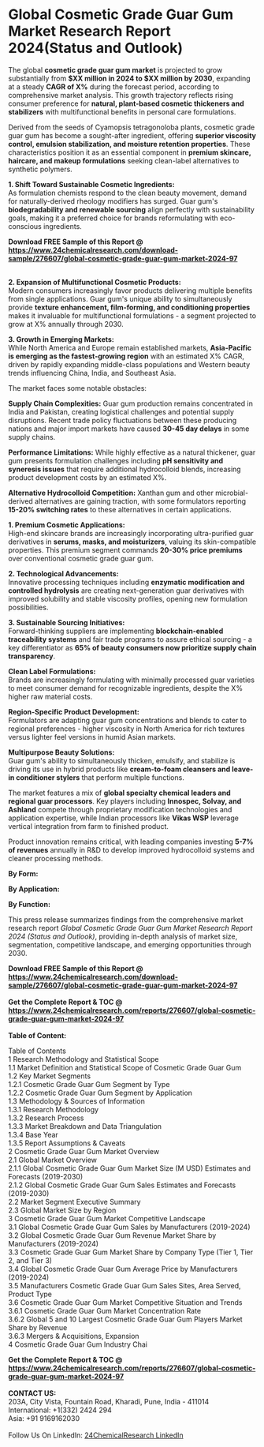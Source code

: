 <h1>Global Cosmetic Grade Guar Gum Market Research Report 2024(Status and Outlook)</h1><p>The global <strong>cosmetic grade guar gum market</strong> is projected to grow substantially from <strong>$XX million in 2024 to $XX million by 2030</strong>, expanding at a steady <strong>CAGR of X%</strong> during the forecast period, according to comprehensive market analysis. This growth trajectory reflects rising consumer preference for <strong>natural, plant-based cosmetic thickeners and stabilizers</strong> with multifunctional benefits in personal care formulations.</p><p>Derived from the seeds of Cyamopsis tetragonoloba plants, cosmetic grade guar gum has become a sought-after ingredient, offering <strong>superior viscosity control, emulsion stabilization, and moisture retention properties</strong>. These characteristics position it as an essential component in <strong>premium skincare, haircare, and makeup formulations</strong> seeking clean-label alternatives to synthetic polymers.</p><p><strong>1. Shift Toward Sustainable Cosmetic Ingredients:</strong><br>
As formulation chemists respond to the clean beauty movement, demand for naturally-derived rheology modifiers has surged. Guar gum's <strong>biodegradability and renewable sourcing</strong> align perfectly with sustainability goals, making it a preferred choice for brands reformulating with eco-conscious ingredients.</p><div><b>Download FREE Sample of this Report @ 
            <a href="https://www.24chemicalresearch.com/download-sample/276607/global-cosmetic-grade-guar-gum-market-2024-97">
            https://www.24chemicalresearch.com/download-sample/276607/global-cosmetic-grade-guar-gum-market-2024-97</a></b></div><br><p><strong>2. Expansion of Multifunctional Cosmetic Products:</strong><br>
Modern consumers increasingly favor products delivering multiple benefits from single applications. Guar gum's unique ability to simultaneously provide <strong>texture enhancement, film-forming, and conditioning properties</strong> makes it invaluable for multifunctional formulations - a segment projected to grow at X% annually through 2030.</p><p><strong>3. Growth in Emerging Markets:</strong><br>
While North America and Europe remain established markets, <strong>Asia-Pacific is emerging as the fastest-growing region</strong> with an estimated X% CAGR, driven by rapidly expanding middle-class populations and Western beauty trends influencing China, India, and Southeast Asia.</p><p>The market faces some notable obstacles:</p><p><strong>Supply Chain Complexities:</strong> Guar gum production remains concentrated in India and Pakistan, creating logistical challenges and potential supply disruptions. Recent trade policy fluctuations between these producing nations and major import markets have caused <strong>30-45 day delays</strong> in some supply chains.</p><p><strong>Performance Limitations:</strong> While highly effective as a natural thickener, guar gum presents formulation challenges including <strong>pH sensitivity and syneresis issues</strong> that require additional hydrocolloid blends, increasing product development costs by an estimated X%.</p><p><strong>Alternative Hydrocolloid Competition:</strong> Xanthan gum and other microbial-derived alternatives are gaining traction, with some formulators reporting <strong>15-20% switching rates</strong> to these alternatives in certain applications.</p><p><strong>1. Premium Cosmetic Applications:</strong><br>
High-end skincare brands are increasingly incorporating ultra-purified guar derivatives in <strong>serums, masks, and moisturizers</strong>, valuing its skin-compatible properties. This premium segment commands <strong>20-30% price premiums</strong> over conventional cosmetic grade guar gum.</p><p><strong>2. Technological Advancements:</strong><br>
Innovative processing techniques including <strong>enzymatic modification and controlled hydrolysis</strong> are creating next-generation guar derivatives with improved solubility and stable viscosity profiles, opening new formulation possibilities.</p><p><strong>3. Sustainable Sourcing Initiatives:</strong><br>
Forward-thinking suppliers are implementing <strong>blockchain-enabled traceability systems</strong> and fair trade programs to assure ethical sourcing - a key differentiator as <strong>65% of beauty consumers now prioritize supply chain transparency</strong>.</p><p><strong>Clean Label Formulations:</strong><br>
	Brands are increasingly formulating with minimally processed guar varieties to meet consumer demand for recognizable ingredients, despite the X% higher raw material costs.</p><p><strong>Region-Specific Product Development:</strong><br>
	Formulators are adapting guar gum concentrations and blends to cater to regional preferences - higher viscosity in North America for rich textures versus lighter feel versions in humid Asian markets.</p><p><strong>Multipurpose Beauty Solutions:</strong><br>
	Guar gum's ability to simultaneously thicken, emulsify, and stabilize is driving its use in hybrid products like <strong>cream-to-foam cleansers and leave-in conditioner stylers</strong> that perform multiple functions.</p><p>The market features a mix of <strong>global specialty chemical leaders and regional guar processors</strong>. Key players including <strong>Innospec, Solvay, and Ashland</strong> compete through proprietary modification technologies and application expertise, while Indian processors like <strong>Vikas WSP</strong> leverage vertical integration from farm to finished product.</p><p>Product innovation remains critical, with leading companies investing <strong>5-7% of revenues</strong> annually in R&amp;D to develop improved hydrocolloid systems and cleaner processing methods.</p><p><strong>By Form:</strong></p><p><strong>By Application:</strong></p><p><strong>By Function:</strong></p><p>This press release summarizes findings from the comprehensive market research report <em>Global Cosmetic Grade Guar Gum Market Research Report 2024 (Status and Outlook)</em>, providing in-depth analysis of market size, segmentation, competitive landscape, and emerging opportunities through 2030.</p><div><b>Download FREE Sample of this Report @ 
            <a href="https://www.24chemicalresearch.com/download-sample/276607/global-cosmetic-grade-guar-gum-market-2024-97">
            https://www.24chemicalresearch.com/download-sample/276607/global-cosmetic-grade-guar-gum-market-2024-97</a></b></div><br><div><b>Get the Complete Report & TOC @ 
            <a href="https://www.24chemicalresearch.com/reports/276607/global-cosmetic-grade-guar-gum-market-2024-97">
            https://www.24chemicalresearch.com/reports/276607/global-cosmetic-grade-guar-gum-market-2024-97</a></b></div><br>
            <b>Table of Content:</b><p>Table of Contents<br />
1 Research Methodology and Statistical Scope<br />
1.1 Market Definition and Statistical Scope of Cosmetic Grade Guar Gum<br />
1.2 Key Market Segments<br />
1.2.1 Cosmetic Grade Guar Gum Segment by Type<br />
1.2.2 Cosmetic Grade Guar Gum Segment by Application<br />
1.3 Methodology & Sources of Information<br />
1.3.1 Research Methodology<br />
1.3.2 Research Process<br />
1.3.3 Market Breakdown and Data Triangulation<br />
1.3.4 Base Year<br />
1.3.5 Report Assumptions & Caveats<br />
2 Cosmetic Grade Guar Gum Market Overview<br />
2.1 Global Market Overview<br />
2.1.1 Global Cosmetic Grade Guar Gum Market Size (M USD) Estimates and Forecasts (2019-2030)<br />
2.1.2 Global Cosmetic Grade Guar Gum Sales Estimates and Forecasts (2019-2030)<br />
2.2 Market Segment Executive Summary<br />
2.3 Global Market Size by Region<br />
3 Cosmetic Grade Guar Gum Market Competitive Landscape<br />
3.1 Global Cosmetic Grade Guar Gum Sales by Manufacturers (2019-2024)<br />
3.2 Global Cosmetic Grade Guar Gum Revenue Market Share by Manufacturers (2019-2024)<br />
3.3 Cosmetic Grade Guar Gum Market Share by Company Type (Tier 1, Tier 2, and Tier 3)<br />
3.4 Global Cosmetic Grade Guar Gum Average Price by Manufacturers (2019-2024)<br />
3.5 Manufacturers Cosmetic Grade Guar Gum Sales Sites, Area Served, Product Type<br />
3.6 Cosmetic Grade Guar Gum Market Competitive Situation and Trends<br />
3.6.1 Cosmetic Grade Guar Gum Market Concentration Rate<br />
3.6.2 Global 5 and 10 Largest Cosmetic Grade Guar Gum Players Market Share by Revenue<br />
3.6.3 Mergers & Acquisitions, Expansion<br />
4 Cosmetic Grade Guar Gum Industry Chai</p><div><b>Get the Complete Report & TOC @ 
            <a href="https://www.24chemicalresearch.com/reports/276607/global-cosmetic-grade-guar-gum-market-2024-97">
            https://www.24chemicalresearch.com/reports/276607/global-cosmetic-grade-guar-gum-market-2024-97</a></b></div><br><b>CONTACT US:</b><br>
            203A, City Vista, Fountain Road, Kharadi, Pune, India - 411014<br>
            International: +1(332) 2424 294<br>
            Asia: +91 9169162030 <br><br>
            Follow Us On LinkedIn: <a href="https://www.linkedin.com/company/24chemicalresearch/">24ChemicalResearch LinkedIn</a>